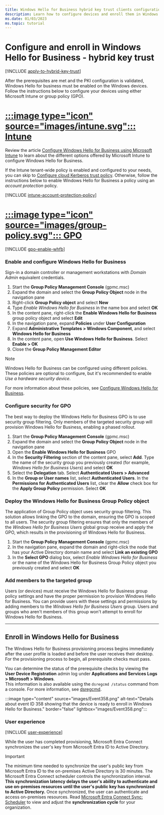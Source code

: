 ```yaml
---
title: Windows Hello for Business hybrid key trust clients configuration and enrollment
description: Learn how to configure devices and enroll them in Windows Hello for Business in a hybrid key trust scenario.
ms.date: 01/03/2023
ms.topic: tutorial
---
```


# Configure and enroll in Windows Hello for Business - hybrid key trust

[!INCLUDE [apply-to-hybrid-key-trust](includes/apply-to-hybrid-key-trust.md)]

After the prerequisites are met and the PKI configuration is validated, Windows Hello for business must be enabled on the Windows devices. Follow the instructions below to configure your devices using either Microsoft Intune or group policy (GPO).

# [:::image type="icon" source="images/intune.svg"::: **Intune**](#tab/intune)

Review the article [Configure Windows Hello for Business using Microsoft Intune](../configure.md#configure-windows-hello-for-business-using-microsoft-intune) to learn about the different options offered by Microsoft Intune to configure Windows Hello for Business.

If the Intune tenant-wide policy is enabled and configured to your needs, you can skip to [Configure cloud Kerberos trust policy](#configure-the-cloud-kerberos-trust-policy). Otherwise, follow the instructions below to enable Windows Hello for Business a policy using an *account protection* policy.

[!INCLUDE [intune-account-protection-policy](includes/intune-account-protection-policy.md)]

# [:::image type="icon" source="images/group-policy.svg"::: **GPO**](#tab/gpo)

[!INCLUDE [gpo-enable-whfb](includes/gpo-enable-whfb.md)]

### Enable and configure Windows Hello for Business

Sign-in a domain controller or management workstations with *Domain Admin* equivalent credentials.

1. Start the **Group Policy Management Console** (gpmc.msc)
1. Expand the domain and select the **Group Policy Object** node in the navigation pane
1. Right-click **Group Policy object** and select **New**
1. Type *Enable Windows Hello for Business* in the name box and select **OK**
1. In the content pane, right-click the **Enable Windows Hello for Business** group policy object and select **Edit**
1. In the navigation pane, expand **Policies** under **User Configuration**
1. Expand **Administrative Templates > Windows Component**, and select **Windows Hello for Business**
1. In the content pane, open **Use Windows Hello for Business**. Select **Enable > OK**
1. Close the **Group Policy Management Editor**

> [!NOTE]
> Windows Hello for Business can be configured using different policies. These policies are optional to configure, but it's recommended to enable *Use a hardware security device*.
>
> For more information about these policies, see [Configure Windows Hello for Business](../configure.md).

### Configure security for GPO

The best way to deploy the Windows Hello for Business GPO is to use security group filtering. Only members of the targeted security group will provision Windows Hello for Business, enabling a phased rollout.

1. Start the **Group Policy Management Console** (gpmc.msc)
1. Expand the domain and select the **Group Policy Object** node in the navigation pane
1. Open the **Enable Windows Hello for Business** GPO
1. In the **Security Filtering** section of the content pane, select **Add**.  Type the name of the security group you previously created (for example, *Windows Hello for Business Users*) and select **OK**
1. Select the **Delegation** tab. Select **Authenticated Users > Advanced**
1. In the **Group or User names** list, select **Authenticated Users**.  In the **Permissions for Authenticated Users** list, clear the **Allow** check box for the **Apply Group Policy** permission. Select **OK**

### Deploy the Windows Hello for Business Group Policy object

The application of Group Policy object uses security group filtering. This solution allows linking the GPO to the domain, ensuring the GPO is scoped to all users. The security group filtering ensures that only the members of the *Windows Hello for Business Users* global group receive and apply the GPO, which results in the provisioning of Windows Hello for Business.

1. Start the **Group Policy Management Console** (gpmc.msc)
1. In the navigation pane, expand the domain and right-click the node that has your Active Directory domain name and select **Link an existing GPO**
1. In the **Select GPO** dialog box, select *Enable Windows Hello for Business* or the name of the Windows Hello for Business Group Policy object you previously created and select **OK**

### Add members to the targeted group

Users (or devices) must receive the Windows Hello for Business group policy settings and have the proper permission to provision  Windows Hello for Business. You can provide users with these settings and permissions by adding members to the *Windows Hello for Business Users* group. Users and groups who aren't members of this group won't attempt to enroll for Windows Hello for Business.

---

## Enroll in Windows Hello for Business

The Windows Hello for Business provisioning process begins immediately after the user profile is loaded and before the user receives their desktop. For the provisioning process to begin, all prerequisite checks must pass.

You can determine the status of the prerequisite checks by viewing the **User Device Registration** admin log under **Applications and Services Logs > Microsoft > Windows**.\
This information is also available using the `dsregcmd /status` command from a console. For more information, see [dsregcmd][AZ-4].

:::image type="content" source="images/Event358.png" alt-text="Details about event ID 358 showing that the device is ready to enroll in Windows Hello for Business." border="false" lightbox="images/Event358.png":::

### User experience

[!INCLUDE [user-experience](includes/user-experience.md)]

While the user has completed provisioning, Microsoft Entra Connect synchronizes the user's key from Microsoft Entra ID to Active Directory.

> [!IMPORTANT]
> The minimum time needed to synchronize the user's public key from Microsoft Entra ID to the on-premises Active Directory is 30 minutes. The Microsoft Entra Connect scheduler controls the synchronization interval.
> **This synchronization latency delays the user's ability to authenticate and use on-premises resources until the user's public key has synchronized to Active Directory.** Once synchronized, the user can authenticate and access on-premises resources.
> Read [Microsoft Entra Connect Sync: Scheduler][AZ-5] to view and adjust the **synchronization cycle** for your organization.

<!--links-->
[AZ-4]: /azure/active-directory/devices/troubleshoot-device-dsregcmd
[AZ-5]: /azure/active-directory/connect/active-directory-aadconnectsync-feature-scheduler
